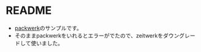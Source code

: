 # README

- [packwerk](https://github.com/Shopify/packwerk)のサンプルです。
- そのままpackwerkをいれるとエラーがでたので、zeitwerkをダウングレードして使いました。